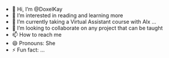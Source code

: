 - 👋 Hi, I’m @DoxelKay
- 👀 I’m interested in reading and learning more
- 🌱 I’m currently taking a Virtual Assistant course with Alx ...
- 💞️ I’m looking to collaborate on any project that can be taught 
- 📫 How to reach me
- 😄 Pronouns: She
- ⚡ Fun fact: ...

<!---
DoxelKay/DoxelKay is a ✨ special ✨ repository because its `README.md` (this file) appears on your GitHub profile.
You can click the Preview link to take a look at your changes.
--->
